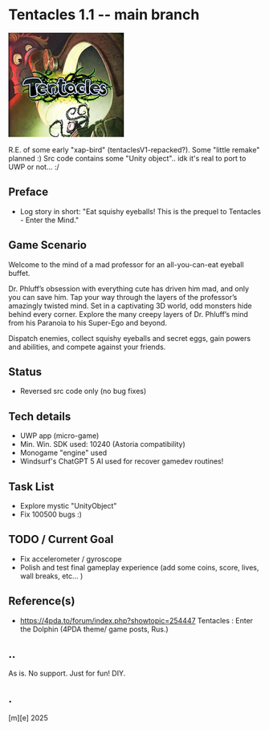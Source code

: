 # Tentacles 1.1 -- main branch

![Logo](Images/logo.png)

R.E. of some early "xap-bird" (tentaclesV1-repacked?). Some "little remake" planned :) Src code contains some "Unity object".. idk it's real to port to UWP or not... :/  

## Preface 
- Log story in short: "Eat squishy eyeballs! This is the prequel to Tentacles - Enter the Mind."

## Game Scenario
Welcome to the mind of a mad professor for an all-you-can-eat eyeball buffet.​

Dr. Phluff’s obsession with everything cute has driven him mad, and only you can save him. Tap your way through the layers of the professor’s amazingly twisted mind. Set in a captivating 3D world, odd monsters hide behind every corner. Explore the many creepy layers of Dr. Phluff’s mind from his Paranoia to his Super-Ego and beyond. 

Dispatch enemies, collect squishy eyeballs and secret eggs, gain powers and abilities, and compete against your friends.

## Status 
- Reversed src code only (no bug fixes)

## Tech details
- UWP app (micro-game)
- Min. Win. SDK used: 10240 (Astoria compatibility)
- Monogame "engine" used
- Windsurf's ChatGPT 5 AI used for recover gamedev routines!

## Task List
- Explore mystic "UnityObject"
- Fix 100500 bugs :)

## TODO / Current Goal
- Fix accelerometer / gyroscope
- Polish and test final gameplay experience (add some coins, score, lives, wall breaks, etc... )

## Reference(s)
- https://4pda.to/forum/index.php?showtopic=254447 Tentacles : Enter the Dolphin (4PDA theme/ game posts, Rus.)

## ..
As is. No support. Just for fun! DIY.

## .
[m][e] 2025